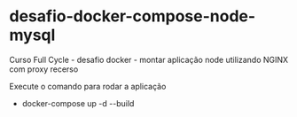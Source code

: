 # desafio-docker-compose-node-mysql
Curso Full Cycle - desafio docker - montar aplicação node utilizando NGINX com proxy recerso 

Execute o comando para rodar a aplicação <br/>
* docker-compose up -d --build


